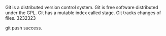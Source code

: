 Git is a distributed version control system.
Git is free software distributed under the GPL.
Git has a mutable index called stage.
Git tracks changes of files.
3232323

git push success.